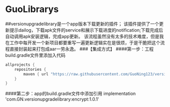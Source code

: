 # GuoLibrarys
##versionupgradelibrary是一个app版本下载更新的插件；
        该插件提供了一个更新提示dailog，下载apk文件的service和展示下载进度的notification;下载完成后自动调用apk安装逻辑，完成app更新。
该流程虽然没有太多的技术难度，但是我在工作中每开发一个新项目都要重写一遍更新逻辑实在是很烦，于是干脆把这个流程直接封装起来打包成aar一劳永逸。
        ###【集成方式】
        ####第一步：工程build.gradle文件里添加入代码
```java
allprojects {
    repositories {
        maven { url "https://raw.githubusercontent.com/GuoNing123/versionupgradelibrary/master" }
    }
}
```
####第二步：app的build.gradle文件中添加引用
        implementation 'com.GN.versionupgradelibrary:encrypt:1.0.1'

